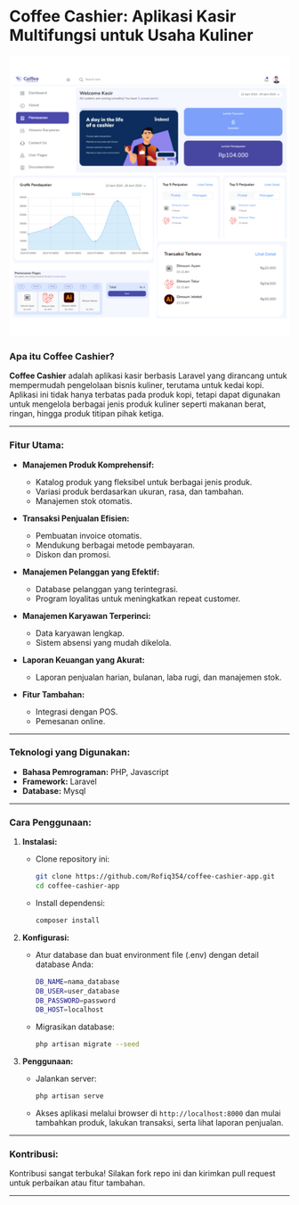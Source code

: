 
# Coffee Cashier: Aplikasi Kasir Multifungsi untuk Usaha Kuliner

![Alt text](./public/Coffe-cashier.jpg)

### Apa itu Coffee Cashier?
**Coffee Cashier** adalah aplikasi kasir berbasis Laravel yang dirancang untuk mempermudah pengelolaan bisnis kuliner, terutama untuk kedai kopi. Aplikasi ini tidak hanya terbatas pada produk kopi, tetapi dapat digunakan untuk mengelola berbagai jenis produk kuliner seperti makanan berat, ringan, hingga produk titipan pihak ketiga.

---

### Fitur Utama:

- **Manajemen Produk Komprehensif:**
  - Katalog produk yang fleksibel untuk berbagai jenis produk.
  - Variasi produk berdasarkan ukuran, rasa, dan tambahan.
  - Manajemen stok otomatis.

- **Transaksi Penjualan Efisien:**
  - Pembuatan invoice otomatis.
  - Mendukung berbagai metode pembayaran.
  - Diskon dan promosi.

- **Manajemen Pelanggan yang Efektif:**
  - Database pelanggan yang terintegrasi.
  - Program loyalitas untuk meningkatkan repeat customer.

- **Manajemen Karyawan Terperinci:**
  - Data karyawan lengkap.
  - Sistem absensi yang mudah dikelola.

- **Laporan Keuangan yang Akurat:**
  - Laporan penjualan harian, bulanan, laba rugi, dan manajemen stok.

- **Fitur Tambahan:**
  - Integrasi dengan POS.
  - Pemesanan online.

---

### Teknologi yang Digunakan:
- **Bahasa Pemrograman:** PHP, Javascript
- **Framework:** Laravel
- **Database:** Mysql

---

### Cara Penggunaan:

1. **Instalasi:**
   - Clone repository ini:  
     ```bash
     git clone https://github.com/Rofiq354/coffee-cashier-app.git
     cd coffee-cashier-app
     ```
   - Install dependensi:  
     ```bash
     composer install
     ```

2. **Konfigurasi:**
   - Atur database dan buat environment file (.env) dengan detail database Anda:
     ```bash
     DB_NAME=nama_database
     DB_USER=user_database
     DB_PASSWORD=password
     DB_HOST=localhost
     ```
   - Migrasikan database:
     ```bash
     php artisan migrate --seed
     ```

3. **Penggunaan:**
   - Jalankan server:
     ```bash
     php artisan serve
     ```
   - Akses aplikasi melalui browser di `http://localhost:8000` dan mulai tambahkan produk, lakukan transaksi, serta lihat laporan penjualan.

---

### Kontribusi:
Kontribusi sangat terbuka! Silakan fork repo ini dan kirimkan pull request untuk perbaikan atau fitur tambahan.

---
